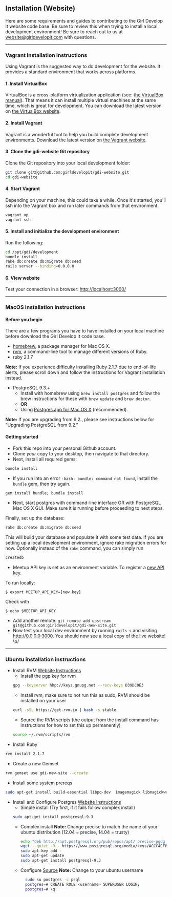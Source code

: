 ## Installation (Website)

Here are some requirements and guides to contributing to the Girl Develop It website code base. Be sure to review this when trying to install a local development environment! Be sure to reach out to us at [website@girldevelopit.com](mailto:website@girldevelopit.com) with questions.

---

### Vagrant installation instructions

Using Vagrant is the suggested way to do development for the website. It provides a standard environment that works across platforms.

#### 1. Install VirtualBox
VirtualBox is a cross-platform virtualization application (see: [the VirtualBox manual](https://www.virtualbox.org/manual/ch01.html)). That means it can install multiple virtual machines at the same time, which is great for development. You can download the latest version on [the VirtualBox website](https://www.virtualbox.org/wiki/Downloads).

#### 2. Install Vagrant
Vagrant is a wonderful tool to help you build complete development environments. Download the latest version on [the Vagrant website](https://www.vagrantup.com/downloads.html).

#### 3. Clone the gdi-website Git repository
Clone the Git repository into your local development folder:

```sh
git clone git@github.com:girldevelopit/gdi-website.git
cd gdi-website
```

#### 4. Start Vagrant
Depending on your machine, this could take a while. Once it's started, you'll ssh into the Vagrant box and run later commands from that environment.

```sh
vagrant up
vagrant ssh
```

#### 5. Install and initialize the development environment
Run the following:

```sh
cd /opt/gdi/development
bundle install
rake db:create db:migrate db:seed
rails server --binding=0.0.0.0
```

#### 6. View website
Test your connection in a browser: [http://localhost:3000/](http://localhost:3000/)

---

### MacOS installation instructions

#### Before you begin

There are a few programs you have to have installed on your local machine before download the Girl Develop It code base.

* [homebrew](http://brew.sh/), a package manager for Mac OS X.
* [rvm](http://rvm.io/), a command-line tool to manage different versions of Ruby.
* ruby 2.1.7

**Note:** If you experience difficulty installing Ruby 2.1.7 due to end-of-life alerts, please scroll down and follow the instructions for Vagrant installation instead.

* PostgreSQL 9.3.+
  * Install with homebrew using `brew install postgres` and follow the brew instructions for these with `brew update` and `brew doctor`.
  * **OR**
  * Using [Postgres.app for Mac OS X](http://www.postgresql.org/download/macosx/) (recommended).

**Note:** If you are upgrading from 9.2., please see instructions below for "Upgrading PostgreSQL from 9.2."

#### Getting started

- Fork this repo into your personal Github account.
- Clone _your_ copy to your desktop, then navigate to that directory.
- Next, install all required gems:

```sh
bundle install
```

- If you run into an error `-bash: bundle: command not found`, install the `bundle` gem, then try again.
```sh
gem install bundle; bundle install
```

- Next, start postgres with command-line interface OR with PostgreSQL Mac OS X GUI. Make sure it is running before proceeding to next steps.

Finally, set up the database:

```sh
rake db:create db:migrate db:seed
```

This will build your database and populate it with some test data. If you are setting up a local development environment, ignore rake migration errors for now. Optionally instead of the `rake` command, you can simply run

```sh
createdb
```

- Meetup API key is set as an environment variable. To register a [new API key](https://secure.meetup.com/meetup_api/key/).

To run locally:
```
$ export MEETUP_API_KEY=[new key]
```

Check with
```
$ echo $MEETUP_API_KEY
```

- Add another remote:
   `git remote add upstream git@github.com:girldevelopit/gdi-new-site.git`
- Now test your local dev environment by running `rails s` and visiting http://0.0.0.0:3000. You should now see a local copy of the live website! \o/

---

### Ubuntu installation instructions
* Install RVM [Website Instructions](http://rvm.io/rvm/install)
  * Install the pgp key for rvm
  ```sh
  gpg --keyserver hkp://keys.gnupg.net --recv-keys D39DC0E3
  ```
  * Install rvm, make sure to not run this as sudo, RVM should be installed on your user
  ```sh
  curl -sSL https://get.rvm.io | bash -s stable
  ```
  * Source the RVM scripts (the output from the install command has instructions for how to set this up permanently)
  ```sh
  source ~/.rvm/scripts/rvm
  ```
* Install Ruby
```sh
rvm install 2.1.7
```
* Create a new Gemset
```sh
rvm gemset use gdi-new-site --create
```
* Install some system prereqs
```sh
sudo apt-get install build-essential libpq-dev  imagemagick libmagickwand-dev nodejs
```
* Install and Configure Postgres [Website Instructions](http://www.postgresql.org/download/linux/ubuntu/)
  * Simple install (Try first, if it fails follow complex install)
  ```sh
  sudo apt-get install postgresql-9.3
  ```
  * Complex install
  **Note:** Change precise to match the name of your ubuntu distribution (12.04 = precise, 14.04 = trusty)

    ```sh
    echo "deb http://apt.postgresql.org/pub/repos/apt/ precise-pgdg main" > /etc/apt/sources.list.d/pgdg.list
    wget --quiet -O - https://www.postgresql.org/media/keys/ACCC4CF8.asc | \
    sudo apt-key add -
    sudo apt-get update
    sudo apt-get install postgresql-9.3
    ```
  * Configure [Source](https://stackoverflow.com/questions/11092807/installing-postgresql-on-ubuntu-for-ruby-on-rails)
  **Note:** Change <username> to your ubuntu username

    ```sh
      sudo su postgres -c psql
      postgres=# CREATE ROLE <username> SUPERUSER LOGIN;
      postgres=# \q
     ```
